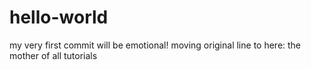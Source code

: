 # hello-world

my very first commit will be emotional!
moving original line to here:
the mother of all tutorials
